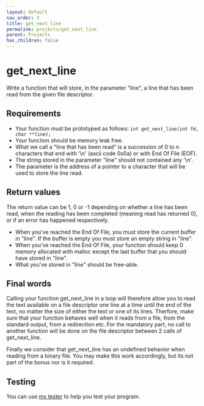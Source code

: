 ```yaml
---
layout: default
nav_order: 3
title: get_next_line
permalink: projects/get_next_line
parent: Projects
has_children: false
---
```


# get_next_line

Write a function that will store, in the parameter "line", a line that has been
read from the given file descriptor.

## Requirements

- Your function must be prototyped as follows: `int get_next_line(int fd, char **line);`
- Your function should be memory leak free.
- What we call a "line that has been read" is a succession of 0 to n characters
that end with '\n' (ascii code 0x0a) or with End Of File (EOF).
- The string stored in the parameter "line" should not contained any '\n'.
- The parameter is the address of a pointer to a character that will be used to
store the line read.

## Return values

The return value can be 1, 0 or -1 depending on whether a line has been read,
when the reading has been completed (meaning read has returned 0), or if an
error has happened respectively.
- When you've reached the End Of File, you must store the current buffer in
"line". If the buffer is empty you must store an empty string in "line".
- When you've reached the End Of File, your function should keep 0 memory
allocated with malloc except the last buffer that you should have stored
in "line".
- What you've stored in "line" should be free-able.

## Final words

Calling your function get_next_line in a loop will therefore allow you to read
the text available on a file descriptor one line at a time until the end of the
text, no matter the size of either the text or one of its lines. Therfore, make
sure that your function behaves well when it reads from a file, from the
standard output, from a redirection etc. For the mandatory part, no call to
another function will be done on the file descriptor between 2 calls of
get_next_line.

Finally we consider that get_next_line has an undefined behavior when reading
from a binary file. You may make this work accordingly, but its not part of the
bonus nor is it required.

## Testing

You can use [my tester]('https://github.com/harm-smits/gnl-unit-test') to help you test your program.
